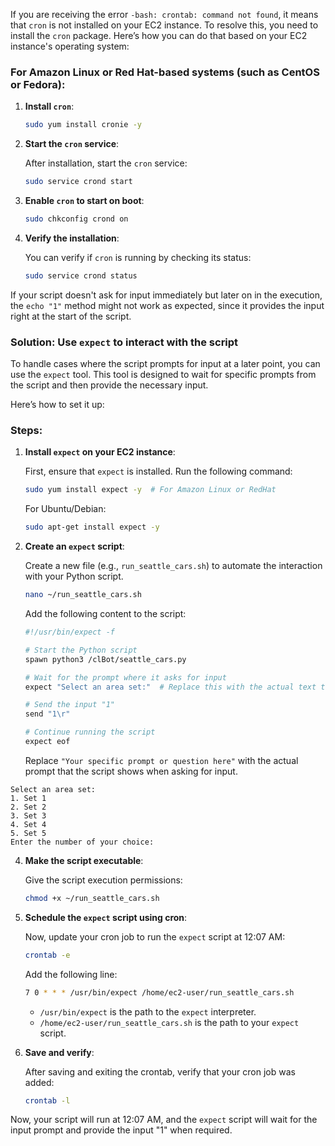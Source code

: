 If you are receiving the error `-bash: crontab: command not found`, it means that `cron` is not installed on your EC2 instance. To resolve this, you need to install the `cron` package. Here’s how you can do that based on your EC2 instance's operating system:

### For Amazon Linux or Red Hat-based systems (such as CentOS or Fedora):

1. **Install `cron`**:

   ```bash
   sudo yum install cronie -y
   ```

2. **Start the `cron` service**:

   After installation, start the `cron` service:

   ```bash
   sudo service crond start
   ```

3. **Enable `cron` to start on boot**:

   ```bash
   sudo chkconfig crond on
   ```

4. **Verify the installation**:

   You can verify if `cron` is running by checking its status:

   ```bash
   sudo service crond status
   ```

If your script doesn't ask for input immediately but later on in the execution, the `echo "1"` method might not work as expected, since it provides the input right at the start of the script.

### Solution: Use `expect` to interact with the script

To handle cases where the script prompts for input at a later point, you can use the `expect` tool. This tool is designed to wait for specific prompts from the script and then provide the necessary input.

Here’s how to set it up:

### Steps:

1. **Install `expect` on your EC2 instance**:

   First, ensure that `expect` is installed. Run the following command:

   ```bash
   sudo yum install expect -y  # For Amazon Linux or RedHat
   ```

   For Ubuntu/Debian:

   ```bash
   sudo apt-get install expect -y
   ```

2. **Create an `expect` script**:

   Create a new file (e.g., `run_seattle_cars.sh`) to automate the interaction with your Python script.

   ```bash
   nano ~/run_seattle_cars.sh
   ```

   Add the following content to the script:

   ```bash
   #!/usr/bin/expect -f

   # Start the Python script
   spawn python3 /clBot/seattle_cars.py

   # Wait for the prompt where it asks for input
   expect "Select an area set:"  # Replace this with the actual text that the script displays when it asks for input

   # Send the input "1"
   send "1\r"

   # Continue running the script
   expect eof
   ```

   Replace `"Your specific prompt or question here"` with the actual prompt that the script shows when asking for input.

```
Select an area set:
1. Set 1
2. Set 2
3. Set 3
4. Set 4
5. Set 5
Enter the number of your choice:
```

4. **Make the script executable**:

   Give the script execution permissions:

   ```bash
   chmod +x ~/run_seattle_cars.sh
   ```

5. **Schedule the `expect` script using cron**:

   Now, update your cron job to run the `expect` script at 12:07 AM:

   ```bash
   crontab -e
   ```

   Add the following line:

   ```bash
   7 0 * * * /usr/bin/expect /home/ec2-user/run_seattle_cars.sh
   ```

   - `/usr/bin/expect` is the path to the `expect` interpreter.
   - `/home/ec2-user/run_seattle_cars.sh` is the path to your `expect` script.

6. **Save and verify**:

   After saving and exiting the crontab, verify that your cron job was added:

   ```bash
   crontab -l
   ```

Now, your script will run at 12:07 AM, and the `expect` script will wait for the input prompt and provide the input "1" when required.
